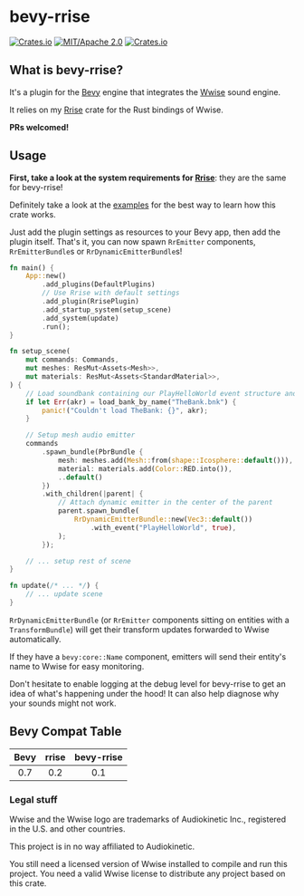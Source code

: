 # bevy-rrise

[![Crates.io](https://img.shields.io/crates/v/bevy-rrise.svg)](https://crates.io/crates/bevy-rrise)
[![MIT/Apache 2.0](https://img.shields.io/badge/license-MIT%2FApache-blue.svg)](./LICENSE)
[![Crates.io](https://img.shields.io/crates/d/bevy-rrise.svg)](https://crates.io/crates/bevy-rrise)

## What is bevy-rrise?
It's a plugin for the [Bevy](https://bevyengine.org/) engine that integrates the 
[Wwise](https://www.audiokinetic.com/en/products/wwise) sound engine.

It relies on my [Rrise](https://github.com/dtaralla/rrise) crate for the Rust bindings of Wwise.

**PRs welcomed!**

## Usage
**First, take a look at the system requirements for [Rrise](https://github.com/dtaralla/rrise)**: they are the same 
for bevy-rrise!

Definitely take a look at the [examples](/examples) for the best way to learn how this crate works.

Just add the plugin settings as resources to your Bevy app, then add the plugin itself. That's it, you can now spawn 
`RrEmitter` components, `RrEmitterBundle`s or `RrDynamicEmitterBundle`s!

```rust
fn main() {
    App::new()
        .add_plugins(DefaultPlugins)
        // Use Rrise with default settings 
        .add_plugin(RrisePlugin)
        .add_startup_system(setup_scene)
        .add_system(update)
        .run();
}

fn setup_scene(
    mut commands: Commands,
    mut meshes: ResMut<Assets<Mesh>>,
    mut materials: ResMut<Assets<StandardMaterial>>,
) {
    // Load soundbank containing our PlayHelloWorld event structure and media
    if let Err(akr) = load_bank_by_name("TheBank.bnk") {
        panic!("Couldn't load TheBank: {}", akr);
    }

    // Setup mesh audio emitter
    commands
        .spawn_bundle(PbrBundle {
            mesh: meshes.add(Mesh::from(shape::Icosphere::default())),
            material: materials.add(Color::RED.into()),
            ..default()
        })
        .with_children(|parent| {
            // Attach dynamic emitter in the center of the parent
            parent.spawn_bundle(
                RrDynamicEmitterBundle::new(Vec3::default())
                    .with_event("PlayHelloWorld", true),
            );
        });

    // ... setup rest of scene
}

fn update(/* ... */) {
    // ... update scene
}
```

`RrDynamicEmitterBundle` (or `RrEmitter` components sitting on entities with a `TransformBundle`) will get their 
transform updates forwarded to Wwise automatically.

If they have a `bevy:core::Name` component, emitters will send their entity's name to Wwise for easy monitoring.

Don't hesitate to enable logging at the debug level for bevy-rrise to get an idea of what's happening under the hood!
It can also help diagnose why your sounds might not work.

## Bevy Compat Table

| Bevy | rrise | bevy-rrise |
|:----:|:-----:|:----------:|
| 0.7  |  0.2  |    0.1     |

### Legal stuff
Wwise and the Wwise logo are trademarks of Audiokinetic Inc., registered in the U.S. and other countries.

This project is in no way affiliated to Audiokinetic.

You still need a licensed version of Wwise installed to compile and run this project. You need a valid Wwise license
to distribute any project based on this crate.